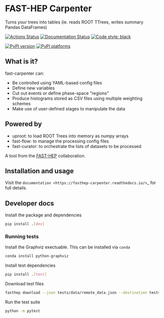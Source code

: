 
# FAST-HEP Carpenter

Turns your trees into tables (ie. reads ROOT TTrees, writes summary Pandas DataFrames)

[![Actions Status][actions-badge]][actions-link]
[![Documentation Status][rtd-badge]][rtd-link]
[![Code style: black][black-badge]][black-link]

[![PyPI version][pypi-version]][pypi-link]
[![PyPI platforms][pypi-platforms]][pypi-link]

[actions-badge]: https://github.com/FAST-HEP/fasthep-carpenter/workflows/CI/badge.svg
[actions-link]: https://github.com/FAST-HEP/fasthep-carpenter/actions
[black-badge]:              https://img.shields.io/badge/code%20style-black-000000.svg
[black-link]:               https://github.com/psf/black
[pypi-link]:                https://pypi.org/project/fasthep-carpenter/
[pypi-platforms]:           https://img.shields.io/pypi/pyversions/fasthep-carpenter
[pypi-version]:             https://badge.fury.io/py/fasthep-carpenter.svg

[rtd-badge]:                https://readthedocs.org/projects/fasthep-carpenter/badge/?version=latest
[rtd-link]:                 https://fasthep-carpenter.readthedocs.io/en/latest/?badge=latest

## What is it?

fast-carpenter can:

* Be controlled using YAML-based config files
* Define new variables
* Cut out events or define phase-space "regions"
* Produce histograms stored as CSV files using multiple weighting schemes
* Make use of user-defined stages to manipulate the data

## Powered by

* uproot: to load ROOT Trees into memory as numpy arrays
* fast-flow: to manage the processing config files
* fast-curator: to orchestrate the lists of datasets to be processed

A tool from the [FAST-HEP](http://fast-hep.web.cern.ch/) collaboration.

## Installation and usage

Visit the `documentation <https://fasthep-carpenter.readthedocs.io/>`_ for full details.

## Developer docs

Install the package and dependencies

```bash
pip install .[dev]
```

### Running tests

Install the Graphviz exectuable. This can be installed via `conda`

```bash
conda install python-graphviz
```

Install test dependencies

```bash
pip install .[test]
```

Download test files

```bash
fasthep download --json tests/data/remote_data.json --destination tests/data/
```

Run the test suite

```bash
python -m pytest
```